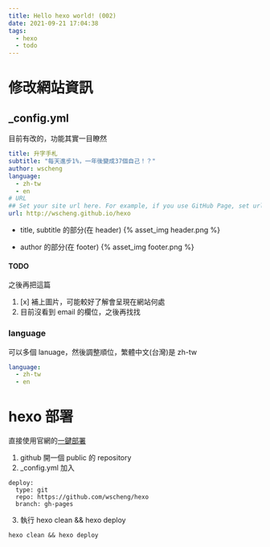 ```yaml
---
title: Hello hexo world! (002)
date: 2021-09-21 17:04:38
tags:
  - hexo
  - todo
---
```


# 修改網站資訊

## \_config.yml

目前有改的，功能其實一目瞭然

```yml
title: 升字手札
subtitle: "每天進步1%，一年後變成37個自己！？"
author: wscheng
language:
  - zh-tw
  - en
# URL
## Set your site url here. For example, if you use GitHub Page, set url as 'https://username.github.io/project'
url: http://wscheng.github.io/hexo
```

- title, subtitle 的部分(在 header)
  {% asset_img header.png %}

- author 的部分(在 footer)
  {% asset_img footer.png %}

#### TODO

之後再把這篇

1. [x] 補上圖片，可能較好了解會呈現在網站何處
2. 目前沒看到 email 的欄位，之後再找找

### language

可以多個 lanuage，然後調整順位，繁體中文(台灣)是 zh-tw

```yml
language:
  - zh-tw
  - en
```

# hexo 部署

直接使用官網的[一鍵部署](https://hexo.io/zh-tw/docs/github-pages#%E7%A7%81%E4%BA%BA%E5%84%B2%E5%AD%98%E5%BA%AB)

1. github 開一個 public 的 repository
2. \_config.yml 加入

```
deploy:
  type: git
  repo: https://github.com/wscheng/hexo
  branch: gh-pages
```

3. 執行 hexo clean && hexo deploy

```
hexo clean && hexo deploy
```
